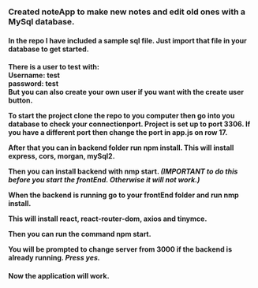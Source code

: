 <h3>Created noteApp to make new notes and edit old ones with a MySql database. </h3>
<h4>In the repo I have included a sample sql file. Just import that file in your database to get started. <h4>

<p>There is a user to test with: <br>
Username: test <br> password: test <br>
But you can also create your own user if you want with the create user button. </p>

<p>To start the project clone the repo to you computer then go into you database to check your connectionport. Project is set up to port 3306. If you have a different port then change the port in app.js on row 17. </p>

<p>After that you can in backend folder run npm install. 
This will install express, cors, morgan, mySql2.</p>

<p>Then you can install backend with nmp start. <em>(IMPORTANT to do this before you start the frontEnd. Otherwise it will not work.)</em><p>

<p>When the backend is running go to your frontEnd folder and run nmp install. </p>
<p>This will install react, react-router-dom, axios and tinymce. </p>
<p>Then you can run the command npm start.</p>
<p>You will be prompted to change server from 3000 if the backend is already running. <em>Press yes.</em></p>
<h4>Now the application will work.</h4>


